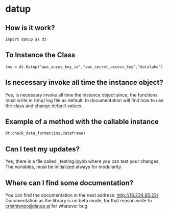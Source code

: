 # datup                                                   

## How is it work?
    import datup as dt

## To Instance the Class
    ins = dt.Datup("aws_acces_key_id","aws_secret_access_key","datalake")

## Is necessary invoke all time the instance object?
Yes, is necessary invoke all time the instance object since, the functions must
write in /tmp/ log file as default. In documentation will find how to use the class
and change default values.

## Example of a method with the callable instance
    dt.check_data_format(ins,dataframe)

## Can I test my updates?
Yes, there is a file called _testing.ipynb where you can test your changes. The variables, 
must be initialized always for modularity.

## Where can I find some documentation?
You can find the documentation in the next address: http://18.234.95.22/
Documentation as the library is on beta mode, for that reason write to cristhianpo@datup.ai for
whatever bug
